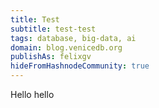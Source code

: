 ```yaml
---
title: Test
subtitle: test-test
tags: database, big-data, ai
domain: blog.venicedb.org
publishAs: felixgv 
hideFromHashnodeCommunity: true
---
```


Hello hello
